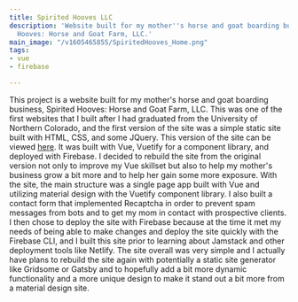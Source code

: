 ```yaml
---
title: Spirited Hooves LLC
description: 'Website built for my mother''s horse and goat boarding business, Spirited
  Hooves: Horse and Goat Farm, LLC.'
main_image: "/v1605465855/SpiritedHooves_Home.png"
tags:
- vue
- firebase

---
```

This project is a website built for my mother's horse and goat boarding business, Spirited Hooves: Horse and Goat Farm, LLC. This was one of the first websites that I built after I had graduated from the University of Northern Colorado, and the first version of the site was a simple static site built with HTML, CSS, and some JQuery. This version of the site can be viewed [here](https://spiritedhooves.com). It was built with Vue, Vuetify for a component library, and deployed with Firebase. I decided to rebuild the site from the original version not only to improve my Vue skillset but also to help my mother's business grow a bit more and to help her gain some more exposure. With the site, the main structure was a single page app built with Vue and utilizing material design with the Vuetify component library. I also built a contact form that implemented Recaptcha in order to prevent spam messages from bots and to get my mom in contact with prospective clients. I then chose to deploy the site with Firebase because at the time it met my needs of being able to make changes and deploy the site quickly with the Firebase CLI, and I built this site prior to learning about Jamstack and other deployment tools like Netlify. The site overall was very simple and I actually have plans to rebuild the site again with potentially a static site generator like Gridsome or Gatsby and to hopefully add a bit more dynamic functionality and a more unique design to make it stand out a bit more from a material design site.